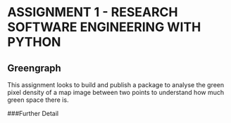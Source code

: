 ASSIGNMENT 1 - RESEARCH SOFTWARE ENGINEERING WITH PYTHON
===============================================================================

Greengraph
-------------------------------------------------------------------------------

This assignment looks to build and publish a package to analyse the green pixel 
density of a map image between two points to understand how much green space there
is.   

###Further Detail
